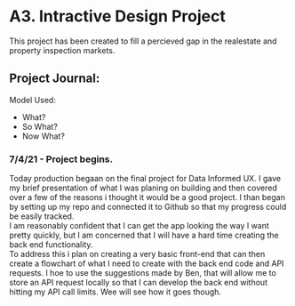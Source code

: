 # A3. Intractive Design Project

This project has been created to fill a percieved gap in the realestate and property inspection markets. 

## Project Journal:

Model Used:
* What?
* So What?
* Now What?

### 7/4/21 - Project begins.

Today production begaan on the final project for Data Informed UX. I gave my brief presentation of what I was planing on building and then covered over a few of the reasons i thought it would be a good project. I than began by setting up my repo and connected it to Github so that my progress could be easily tracked.  
I am reasonably confident that I can get the app looking the way I want pretty quickly, but I am concerned that I will have a hard time creating the back end functionality.  
To address this i plan on creating a very basic front-end that can then create a flowchart of what I need to create with the back end code and API requests. I hoe to use the suggestions made by Ben, that will allow me to store an API request locally so that I can develop the back end without hitting my API call limits. Wee will see how it goes though.


